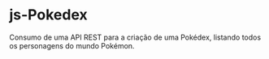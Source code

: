 # js-Pokedex
Consumo de uma API REST para a criação de uma Pokédex, listando todos os personagens do mundo Pokémon.
